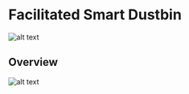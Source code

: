 # Facilitated Smart Dustbin
![alt text](https://github.com/Solayman-Emon/CSE-3216-Microcontroller-Based-System-Design-Lab/Facilitated_Smart_Dustbin/Project_Photo&Video/Facilitated_Smart_Dustbin.png "Facilitated Smart Dustbin")

## Overview

![alt text](https://github.com/Solayman-Emon/CSE-3216-Microcontroller-Based-System-Design-Lab/Facilitated_Smart_Dustbin/Project_Photo&Video/demo_Video.gif "Project GIF")